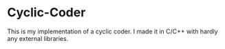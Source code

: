 # Cyclic-Coder
This is my implementation of a cyclic coder. I made it in C/C++ with hardly any external libraries.
